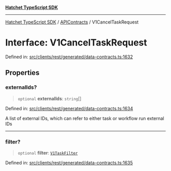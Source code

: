 [**Hatchet TypeScript SDK**](../../../../README.md)

***

[Hatchet TypeScript SDK](../../../../README.md) / [APIContracts](../README.md) / V1CancelTaskRequest

# Interface: V1CancelTaskRequest

Defined in: [src/clients/rest/generated/data-contracts.ts:1632](https://github.com/hatchet-dev/hatchet/blob/0288a24f2e9f14787135b399bd47182f4d1260d9/sdks/typescript/src/clients/rest/generated/data-contracts.ts#L1632)

## Properties

### externalIds?

> `optional` **externalIds**: `string`[]

Defined in: [src/clients/rest/generated/data-contracts.ts:1634](https://github.com/hatchet-dev/hatchet/blob/0288a24f2e9f14787135b399bd47182f4d1260d9/sdks/typescript/src/clients/rest/generated/data-contracts.ts#L1634)

A list of external IDs, which can refer to either task or workflow run external IDs

***

### filter?

> `optional` **filter**: [`V1TaskFilter`](V1TaskFilter.md)

Defined in: [src/clients/rest/generated/data-contracts.ts:1635](https://github.com/hatchet-dev/hatchet/blob/0288a24f2e9f14787135b399bd47182f4d1260d9/sdks/typescript/src/clients/rest/generated/data-contracts.ts#L1635)

